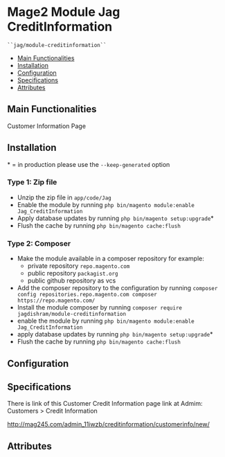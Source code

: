 # Mage2 Module Jag CreditInformation

    ``jag/module-creditinformation``

 - [Main Functionalities](#markdown-header-main-functionalities)
 - [Installation](#markdown-header-installation)
 - [Configuration](#markdown-header-configuration)
 - [Specifications](#markdown-header-specifications)
 - [Attributes](#markdown-header-attributes)


## Main Functionalities
Customer Information Page

## Installation
\* = in production please use the `--keep-generated` option

### Type 1: Zip file

 - Unzip the zip file in `app/code/Jag`
 - Enable the module by running `php bin/magento module:enable Jag_CreditInformation`
 - Apply database updates by running `php bin/magento setup:upgrade`\*
 - Flush the cache by running `php bin/magento cache:flush`

### Type 2: Composer

 - Make the module available in a composer repository for example:
    - private repository `repo.magento.com`
    - public repository `packagist.org`
    - public github repository as vcs
 - Add the composer repository to the configuration by running `composer config repositories.repo.magento.com composer https://repo.magento.com/`
 - Install the module composer by running `composer require jagdishram/module-creditinformation`
 - enable the module by running `php bin/magento module:enable Jag_CreditInformation`
 - apply database updates by running `php bin/magento setup:upgrade`\*
 - Flush the cache by running `php bin/magento cache:flush`


## Configuration




## Specifications

There is link of this Customer Credit Information page link at Admim:
Customers > Credit Information

http://mag245.com/admin_11iwzb/creditinformation/customerinfo/new/

## Attributes



